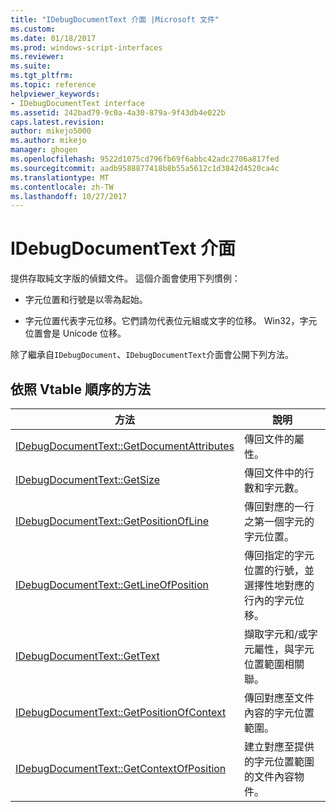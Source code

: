 ```yaml
---
title: "IDebugDocumentText 介面 |Microsoft 文件"
ms.custom: 
ms.date: 01/18/2017
ms.prod: windows-script-interfaces
ms.reviewer: 
ms.suite: 
ms.tgt_pltfrm: 
ms.topic: reference
helpviewer_keywords:
- IDebugDocumentText interface
ms.assetid: 242bad79-9c0a-4a30-879a-9f43db4e022b
caps.latest.revision: 
author: mikejo5000
ms.author: mikejo
manager: ghogen
ms.openlocfilehash: 9522d1075cd796fb69f6abbc42adc2706a817fed
ms.sourcegitcommit: aadb9588877418b8b55a5612c1d3842d4520ca4c
ms.translationtype: MT
ms.contentlocale: zh-TW
ms.lasthandoff: 10/27/2017
---
```

# <a name="idebugdocumenttext-interface"></a>IDebugDocumentText 介面
提供存取純文字版的偵錯文件。 這個介面會使用下列慣例：  
  
-   字元位置和行號是以零為起始。  
  
-   字元位置代表字元位移。它們請勿代表位元組或文字的位移。 Win32，字元位置會是 Unicode 位移。  
  
 除了繼承自`IDebugDocument`、`IDebugDocumentText`介面會公開下列方法。  
  
## <a name="methods-in-vtable-order"></a>依照 Vtable 順序的方法  
  
|方法|說明|  
|------------|-----------------|  
|[IDebugDocumentText::GetDocumentAttributes](../../winscript/reference/idebugdocumenttext-getdocumentattributes.md)|傳回文件的屬性。|  
|[IDebugDocumentText::GetSize](../../winscript/reference/idebugdocumenttext-getsize.md)|傳回文件中的行數和字元數。|  
|[IDebugDocumentText::GetPositionOfLine](../../winscript/reference/idebugdocumenttext-getpositionofline.md)|傳回對應的一行之第一個字元的字元位置。|  
|[IDebugDocumentText::GetLineOfPosition](../../winscript/reference/idebugdocumenttext-getlineofposition.md)|傳回指定的字元位置的行號，並選擇性地對應的行內的字元位移。|  
|[IDebugDocumentText::GetText](../../winscript/reference/idebugdocumenttext-gettext.md)|擷取字元和/或字元屬性，與字元位置範圍相關聯。|  
|[IDebugDocumentText::GetPositionOfContext](../../winscript/reference/idebugdocumenttext-getpositionofcontext.md)|傳回對應至文件內容的字元位置範圍。|  
|[IDebugDocumentText::GetContextOfPosition](../../winscript/reference/idebugdocumenttext-getcontextofposition.md)|建立對應至提供的字元位置範圍的文件內容物件。|